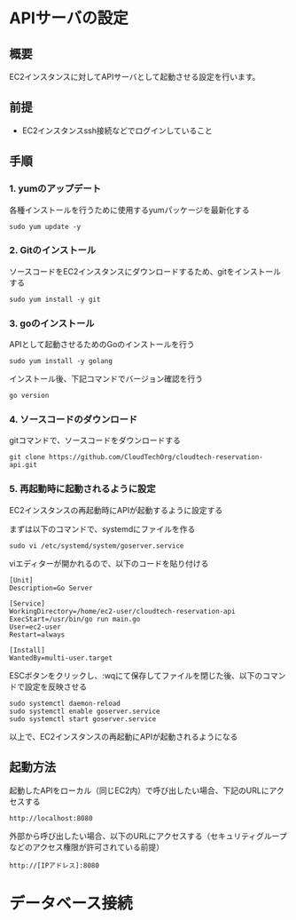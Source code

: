 # APIサーバの設定
## 概要
EC2インスタンスに対してAPIサーバとして起動させる設定を行います。

## 前提
- EC2インスタンスssh接続などでログインしていること

## 手順

### 1. yumのアップデート
各種インストールを行うために使用するyumパッケージを最新化する
```shell
sudo yum update -y
```

### 2. Gitのインストール
ソースコードをEC2インスタンスにダウンロードするため、gitをインストールする
```shell
sudo yum install -y git
```

### 3. goのインストール
APIとして起動させるためのGoのインストールを行う
```shell
sudo yum install -y golang
```

インストール後、下記コマンドでバージョン確認を行う
```shell
go version
```

### 4. ソースコードのダウンロード
gitコマンドで、ソースコードをダウンロードする
```shell
git clone https://github.com/CloudTechOrg/cloudtech-reservation-api.git
```

### 5. 再起動時に起動されるように設定
EC2インスタンスの再起動時にAPIが起動するように設定する

まずは以下のコマンドで、systemdにファイルを作る
```shell
sudo vi /etc/systemd/system/goserver.service
```

viエディターが開かれるので、以下のコードを貼り付ける
```
[Unit]
Description=Go Server

[Service]
WorkingDirectory=/home/ec2-user/cloudtech-reservation-api
ExecStart=/usr/bin/go run main.go
User=ec2-user
Restart=always

[Install]
WantedBy=multi-user.target
```

ESCボタンをクリックし、:wqにて保存してファイルを閉じた後、以下のコマンドで設定を反映させる

```shell
sudo systemctl daemon-reload
sudo systemctl enable goserver.service
sudo systemctl start goserver.service
```

以上で、EC2インスタンスの再起動にAPIが起動されるようになる

## 起動方法
起動したAPIをローカル（同じEC2内）で呼び出したい場合、下記のURLにアクセスする

```
http://localhost:8080
```

外部から呼び出したい場合、以下のURLにアクセスする（セキュリティグループなどのアクセス権限が許可されている前提）

```
http://[IPアドレス]:8080
```

# データベース接続
